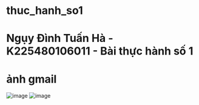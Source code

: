 # thuc_hanh_so1
# Ngụy Đình Tuấn Hà - K225480106011 - Bài thực hành số 1
# ảnh gmail
![image](https://github.com/user-attachments/assets/49312ad1-a985-416d-a3d9-959cbdd896b8)
![image](https://github.com/user-attachments/assets/b006ce5a-a4bd-45df-9fc5-292e989435dd)

